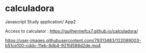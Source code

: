 # calculadora
Javascript Study application/ App2

Access to calculator : https://guilhermefcs7.github.io/calculadora/



https://user-images.githubusercontent.com/79313483/122089003-b51ce100-cddc-11eb-8db4-921fd588d2de.mp4





